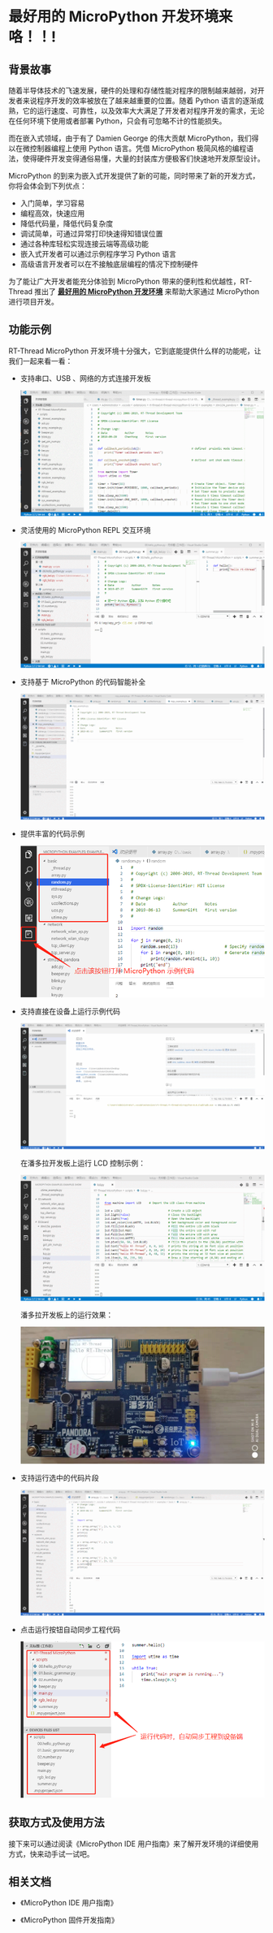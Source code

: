 # 最好用的 MicroPython 开发环境来咯！！!

## 背景故事

随着半导体技术的飞速发展，硬件的处理和存储性能对程序的限制越来越弱，对开发者来说程序开发的效率被放在了越来越重要的位置。随着 Python 语言的逐渐成熟，它的运行速度、可靠性，以及效率大大满足了开发者对程序开发的需求，无论在任何环境下使用或者部署 Python，只会有可忽略不计的性能损失。

而在嵌入式领域，由于有了 Damien George 的伟大贡献 MicroPython，我们得以在微控制器编程上使用 Python 语言。凭借 MicroPython 极简风格的编程语法，使得硬件开发变得通俗易懂，大量的封装库方便极客们快速地开发原型设计。

MicroPython 的到来为嵌入式开发提供了新的可能，同时带来了新的开发方式，你将会体会到下列优点：

- 入门简单，学习容易
- 编程高效，快速应用
- 降低代码量，降低代码复杂度
- 调试简单，可通过异常打印快速得知错误位置
- 通过各种库轻松实现连接云端等高级功能
- 嵌入式开发者可以通过示例程序学习 Python 语言
- 高级语言开发者可以在不接触底层编程的情况下控制硬件

为了能让广大开发者能充分体验到 MicroPython 带来的便利性和优越性，RT-Thread 推出了 [**最好用的 MicroPython 开发环境**](https://marketplace.visualstudio.com/items?itemName=RT-Thread.rt-thread-micropython) 来帮助大家通过 MicroPython 进行项目开发。

## 功能示例

RT-Thread MicroPython 开发环境十分强大，它到底能提供什么样的功能呢，让我们一起来看一看：

- 支持串口、USB 、网络的方式连接开发板

  ![uart_connect](assets/uart_connect-1564540918166.gif)

- 灵活使用的 MicroPython REPL 交互环境

  ![use_repl](assets/use_repl.gif)

- 支持基于 MicroPython 的代码智能补全

  ![auto_complete](assets/auto_complete-1564540931096.gif)

- 提供丰富的代码示例

  ![example_code](assets/example_code-1564541003790.png)
  
- 支持直接在设备上运行示例代码

  ![run_example](assets/run_example-1564541024332.gif)
  
  在潘多拉开发板上运行 LCD 控制示例：
  
  ![run_lcd](assets/run_lcd.gif)
  
  潘多拉开发板上的运行效果：
  
  ![pandora_lcd](assets/pandora_lcd.jpg)

- 支持运行选中的代码片段

  ![run_code_snippet](assets/run_code_snippet-1564540982864.gif)

- 点击运行按钮自动同步工程代码

  ![1564541185482](assets/1564541185482.png)

## 获取方式及使用方法

接下来可以通过阅读《MicroPython IDE 用户指南》来了解开发环境的详细使用方式，快来动手试一试吧。

## 相关文档

- 《MicroPython IDE 用户指南》

- 《MicroPython 固件开发指南》